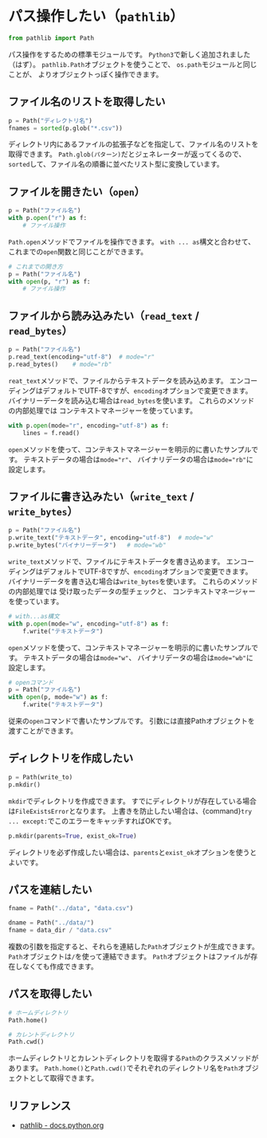 # パス操作したい（`pathlib`）

```python
from pathlib import Path
```

パス操作をするための標準モジュールです。
`Python3`で新しく追加されました（はず）。
`pathlib.Path`オブジェクトを使うことで、
`os.path`モジュールと同じことが、
よりオブジェクトっぽく操作できます。

## ファイル名のリストを取得したい

```python
p = Path("ディレクトリ名")
fnames = sorted(p.glob("*.csv"))
```

ディレクトリ内にあるファイルの拡張子などを指定して、ファイル名のリストを取得できます。
`Path.glob(パターン)`だとジェネレーターが返ってくるので、
`sorted`して、ファイル名の順番に並べたリスト型に変換しています。

## ファイルを開きたい（`open`）

```python
p = Path("ファイル名")
with p.open("r") as f:
    # ファイル操作
```

`Path.open`メソッドでファイルを操作できます。
`with ... as`構文と合わせて、これまでの`open`関数と同じことができます。

```python
# これまでの開き方
p = Path("ファイル名")
with open(p, "r") as f:
    # ファイル操作
```

## ファイルから読み込みたい（`read_text` / `read_bytes`）

```python
p = Path("ファイル名")
p.read_text(encoding="utf-8")  # mode="r"
p.read_bytes()    # mode="rb"
```

`reat_text`メソッドで、ファイルからテキストデータを読み込めます。
エンコーディングはデフォルトでUTF-8ですが、`encoding`オプションで変更できます。
バイナリーデータを読み込む場合は`read_bytes`を使います。
これらのメソッドの内部処理では
コンテキストマネージャーを使っています。

```python
with p.open(mode="r", encoding="utf-8") as f:
    lines = f.read()
```

`open`メソッドを使って、コンテキストマネージャーを明示的に書いたサンプルです。
テキストデータの場合は`mode="r"`、
バイナリデータの場合は`mode="rb"`に設定します。

## ファイルに書き込みたい（`write_text` / `write_bytes`）

```python
p = Path("ファイル名")
p.write_text("テキストデータ", encoding="utf-8")  # mode="w"
p.write_bytes("バイナリーデータ")   # mode="wb"
```

`write_text`メソッドで、ファイルにテキストデータを書き込めます。
エンコーディングはデフォルトでUTF-8ですが、`encoding`オプションで変更できます。
バイナリーデータを書き込む場合は`write_bytes`を使います。
これらのメソッドの内部処理では
受け取ったデータの型チェックと、
コンテキストマネージャーを使っています。

```python
# with...as構文
with p.open(mode="w", encoding="utf-8") as f:
    f.write("テキストデータ")
```

`open`メソッドを使って、コンテキストマネージャーを明示的に書いたサンプルです。
テキストデータの場合は`mode="w"`、
バイナリデータの場合は`mode="wb"`に設定します。

```python
# openコマンド
p = Path("ファイル名")
with open(p, mode="w") as f:
    f.write("テキストデータ")
```

従来の`open`コマンドで書いたサンプルです。
引数には直接Pathオブジェクトを渡すことができます。

## ディレクトリを作成したい

```python
p = Path(write_to)
p.mkdir()
```

`mkdir`でディレクトリを作成できます。
すでにディレクトリが存在している場合は``FileExistsError``となります。
上書きを防止したい場合は、{command}`try ... except:`でこのエラーをキャッチすればOKです。

```python
p.mkdir(parents=True, exist_ok=True)
```

ディレクトリを必ず作成したい場合は、``parents``と``exist_ok``オプションを使うとよいです。

## パスを連結したい

```python
fname = Path("../data", "data.csv")

dname = Path("../data/")
fname = data_dir / "data.csv"
```

複数の引数を指定すると、それらを連結した`Path`オブジェクトが生成できます。
`Path`オブジェクトは`/`を使って連結できます。
`Path`オブジェクトはファイルが存在しなくても作成できます。

## パスを取得したい

```python
# ホームディレクトリ
Path.home()

# カレントディレクトリ
Path.cwd()
```

ホームディレクトリとカレントディレクトリを取得する``Path``のクラスメソッドがあります。
``Path.home()``と``Path.cwd()``でそれぞれのディレクトリ名を``Path``オブジェクトとして取得できます。


## リファレンス

- [pathlib - docs.python.org](https://docs.python.org/ja/3/library/pathlib.html)
